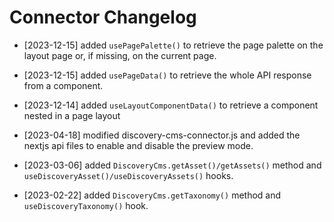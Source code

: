 Connector Changelog
===================

* [2023-12-15] added `usePagePalette()` to retrieve the page palette on the layout page or, if missing, on the current page.

* [2023-12-15] added `usePageData()` to retrieve the whole API response from a component.

* [2023-12-14] added `useLayoutComponentData()` to retrieve a component nested in a page layout

* [2023-04-18] modified discovery-cms-connector.js and added the nextjs api files to enable and disable the preview mode.

* [2023-03-06] added `DiscoveryCms.getAsset()/getAssets()` method and `useDiscoveryAsset()/useDiscoveryAssets()` hooks.

* [2023-02-22] added `DiscoveryCms.getTaxonomy()` method and `useDiscoveryTaxonomy()` hook.